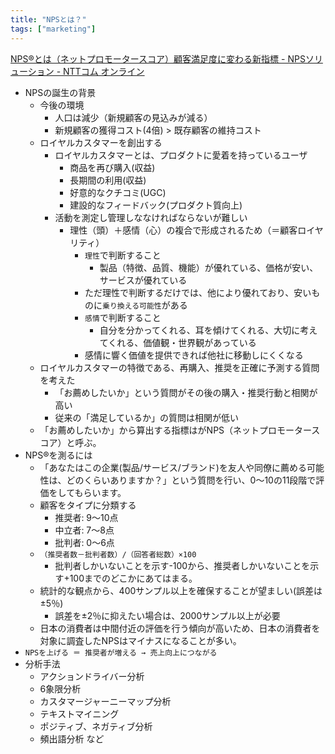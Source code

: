 ```yaml
---
title: "NPSとは？"
tags: ["marketing"]
---
```


[NPS®とは（ネットプロモータースコア）顧客満足度に変わる新指標 - NPSソリューション - NTTコム オンライン](https://www.nttcoms.com/service/nps/summary/)

* NPSの誕生の背景
    * 今後の環境
        * 人口は減少（新規顧客の見込みが減る）
        * 新規顧客の獲得コスト(4倍) > 既存顧客の維持コスト
    * ロイヤルカスタマーを創出する
        * ロイヤルカスタマーとは、プロダクトに愛着を持っているユーザ
            * 商品を再び購入(収益)
            * 長期間の利用(収益)
            * 好意的なクチコミ(UGC)
            * 建設的なフィードバック(プロダクト質向上)
        * 活動を測定し管理しななければならないが難しい
            * 理性（頭）＋感情（心）の複合で形成されるため（＝顧客ロイヤリティ）
                * `理性`で判断すること
                    * 製品（特徴、品質、機能）が優れている、価格が安い、サービスが優れている
                * ただ理性で判断するだけでは、他により優れており、安いものに`乗り換える可能性`がある
                * `感情`で判断すること
                    * 自分を分かってくれる、耳を傾けてくれる、大切に考えてくれる、価値観・世界観があっている
                * 感情に響く価値を提供できれば他社に移動しにくくなる
    * ロイヤルカスタマーの特徴である、再購入、推奨を正確に予測する質問を考えた
        * 「お薦めしたいか」という質問がその後の購入・推奨行動と相関が高い
        * 従来の「満足しているか」の質問は相関が低い
    * 「お薦めしたいか」から算出する指標はがNPS（ネットプロモータースコア）と呼ぶ。
* NPS®を測るには
    * 「あなたはこの企業(製品/サービス/ブランド)を友人や同僚に薦める可能性は、どのくらいありますか？」という質問を行い、0～10の11段階で評価をしてもらいます。
    * 顧客をタイプに分類する
        * 推奨者: 9～10点
        * 中立者: 7～8点
        * 批判者: 0～6点
    * `（推奨者数－批判者数）/（回答者総数）×100`
        * 批判者しかいないことを示す-100から、推奨者しかいないことを示す+100までのどこかにあてはまる。
    * 統計的な観点から、400サンプル以上を確保することが望ましい(誤差は±5％)
        * 誤差を±2％に抑えたい場合は、2000サンプル以上が必要
    * 日本の消費者は中間付近の評価を行う傾向が高いため、日本の消費者を対象に調査したNPSはマイナスになることが多い。
* `NPSを上げる ＝ 推奨者が増える → 売上向上につながる`
* 分析手法
    * アクションドライバー分析
    * 6象限分析
    * カスタマージャーニーマップ分析
    * テキストマイニング
    * ポジティブ、ネガティブ分析
    * 頻出語分析 など
